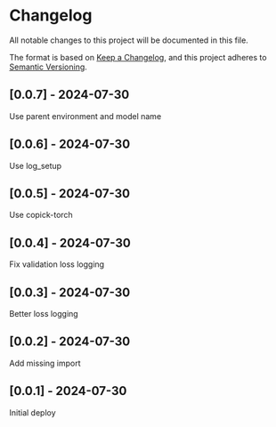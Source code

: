 # Changelog
All notable changes to this project will be documented in this file.

The format is based on [Keep a Changelog](https://keepachangelog.com/en/1.0.0/),
and this project adheres to [Semantic Versioning](https://semver.org/spec/v2.0.0.html).

## [0.0.7] - 2024-07-30
Use parent environment and model name

## [0.0.6] - 2024-07-30
Use log_setup

## [0.0.5] - 2024-07-30
Use copick-torch

## [0.0.4] - 2024-07-30
Fix validation loss logging

## [0.0.3] - 2024-07-30
Better loss logging

## [0.0.2] - 2024-07-30
Add missing import

## [0.0.1] - 2024-07-30
Initial deploy
